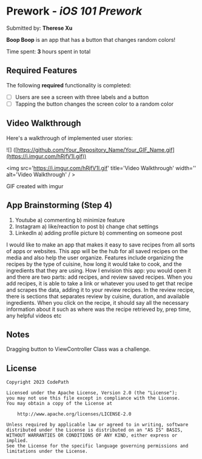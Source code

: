 # Prework - *iOS 101 Prework*

Submitted by: **Therese Xu**

**Boop Boop** is an app that has a button that changes random colors!

Time spent: **3** hours spent in total

## Required Features

The following **required** functionality is completed:

- [ ] Users are see a screen with three labels and a button
- [ ] Tapping the button changes the screen color to a random color
 
## Video Walkthrough

Here's a walkthrough of implemented user stories:

![]
([https://github.com/Your_Repository_Name/Your_GIF_Name.gif](https://i.imgur.com/hRjfV1l.gif))

<img src='https://i.imgur.com/hRjfV1l.gif' title='Video Walkthrough' width='' alt='Video Walkthrough' / >

<!-- Replace this with whatever GIF tool you used! -->
GIF created with imgur

<!-- Recommended tools:
[Kap](https://getkap.co/) for macOS
[ScreenToGif](https://www.screentogif.com/) for Windows
[peek](https://github.com/phw/peek) for Linux. -->

## App Brainstorming (Step 4)
1. Youtube
a) commenting
b) minimize feature
2. Instagram
a) like/reaction to post
b) change chat settings
3. LinkedIn
a) adding profile picture
b) commenting on someone post

I would like to make an app that makes it easy to save recipes from all sorts of apps or websites. This app will be the hub for all saved recipes on the media and also help the user organize. Features include organizing the recipes by the type of cuisine, how long it would take to cook, and the ingredients that they are using. How I envision this app: you would open it and there are two parts: add recipes, and review saved recipes. When you add recipes, it is able to take a link or whatever you used to get that recipe and scrapes the data, adding it to your review recipes. In the review recipe, there is sections that separates review by cuisine, duration, and available ingredients. When you click on the recipe, it should say all the necessary information about it such as where was the recipe retrieved by, prep time, any helpful videos etc

## Notes

Dragging button to ViewController Class was a challenge.

## License

    Copyright 2023 CodePath

    Licensed under the Apache License, Version 2.0 (the "License");
    you may not use this file except in compliance with the License.
    You may obtain a copy of the License at

        http://www.apache.org/licenses/LICENSE-2.0

    Unless required by applicable law or agreed to in writing, software
    distributed under the License is distributed on an "AS IS" BASIS,
    WITHOUT WARRANTIES OR CONDITIONS OF ANY KIND, either express or implied.
    See the License for the specific language governing permissions and
    limitations under the License.
